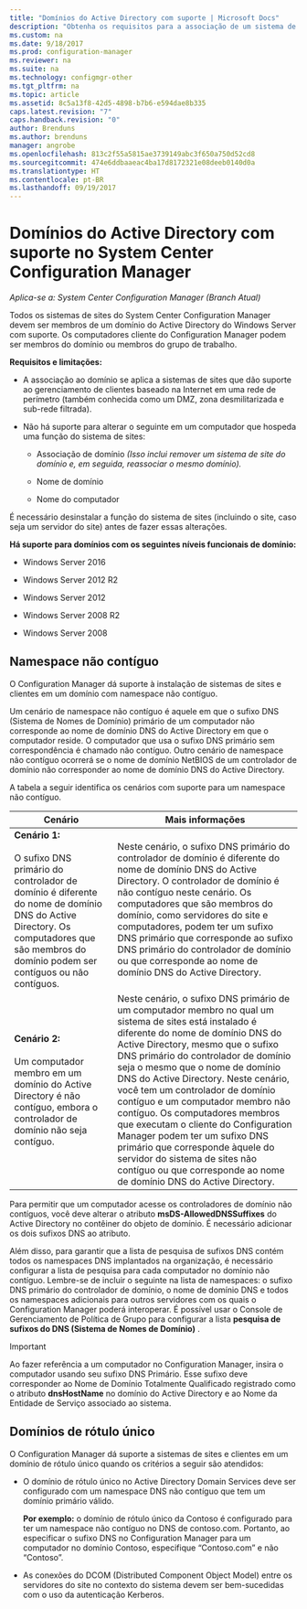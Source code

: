 ```yaml
---
title: "Domínios do Active Directory com suporte | Microsoft Docs"
description: "Obtenha os requisitos para a associação de um sistema de sites do System Center Configuration Manager em um domínio do Active Directory."
ms.custom: na
ms.date: 9/18/2017
ms.prod: configuration-manager
ms.reviewer: na
ms.suite: na
ms.technology: configmgr-other
ms.tgt_pltfrm: na
ms.topic: article
ms.assetid: 8c5a13f8-42d5-4898-b7b6-e594dae8b335
caps.latest.revision: "7"
caps.handback.revision: "0"
author: Brenduns
ms.author: brenduns
manager: angrobe
ms.openlocfilehash: 813c2f55a5815ae3739149abc3f650a750d52cd8
ms.sourcegitcommit: 474e6ddbaaeac4ba17d8172321e08deeb0140d0a
ms.translationtype: HT
ms.contentlocale: pt-BR
ms.lasthandoff: 09/19/2017
---
```

# <a name="supported-active-directory-domains-for-system-center-configuration-manager"></a>Domínios do Active Directory com suporte no System Center Configuration Manager

*Aplica-se a: System Center Configuration Manager (Branch Atual)*

Todos os sistemas de sites do System Center Configuration Manager devem ser membros de um domínio do Active Directory do Windows Server com suporte. Os computadores cliente do Configuration Manager podem ser membros do domínio ou membros do grupo de trabalho.  

 **Requisitos e limitações:**  

-   A associação ao domínio se aplica a sistemas de sites que dão suporte ao gerenciamento de clientes baseado na Internet em uma rede de perímetro (também conhecida como um DMZ, zona desmilitarizada e sub-rede filtrada).  

-   Não há suporte para alterar o seguinte em um computador que hospeda uma função do sistema de sites:  

    -   Associação de domínio *(Isso inclui remover um sistema de site do domínio e, em seguida, reassociar o mesmo domínio).*

    -   Nome de domínio  

    -   Nome do computador  

É necessário desinstalar a função do sistema de sites (incluindo o site, caso seja um servidor do site) antes de fazer essas alterações.  

**Há suporte para domínios com os seguintes níveis funcionais de domínio:**  
- Windows Server 2016

- Windows Server 2012 R2  

- Windows Server 2012

- Windows Server 2008 R2

- Windows Server 2008  







##  <a name="bkmk_Disjoint"></a> Namespace não contíguo  
O Configuration Manager dá suporte à instalação de sistemas de sites e clientes em um domínio com namespace não contíguo.  

Um cenário de namespace não contíguo é aquele em que o sufixo DNS (Sistema de Nomes de Domínio) primário de um computador não corresponde ao nome de domínio DNS do Active Directory em que o computador reside. O computador que usa o sufixo DNS primário sem correspondência é chamado não contíguo. Outro cenário de namespace não contíguo ocorrerá se o nome de domínio NetBIOS de um controlador de domínio não corresponder ao nome de domínio DNS do Active Directory.  

A tabela a seguir identifica os cenários com suporte para um namespace não contíguo.  

|Cenário|Mais informações|  
|--------------|----------------------|  
|**Cenário 1:**<br /><br /> O sufixo DNS primário do controlador de domínio é diferente do nome de domínio DNS do Active Directory. Os computadores que são membros do domínio podem ser contíguos ou não contíguos.|Neste cenário, o sufixo DNS primário do controlador de domínio é diferente do nome de domínio DNS do Active Directory. O controlador de domínio é não contíguo neste cenário. Os computadores que são membros do domínio, como servidores do site e computadores, podem ter um sufixo DNS primário que corresponde ao sufixo DNS primário do controlador de domínio ou que corresponde ao nome de domínio DNS do Active Directory.|  
|**Cenário 2:**<br /><br /> Um computador membro em um domínio do Active Directory é não contíguo, embora o controlador de domínio não seja contíguo.|Neste cenário, o sufixo DNS primário de um computador membro no qual um sistema de sites está instalado é diferente do nome de domínio DNS do Active Directory, mesmo que o sufixo DNS primário do controlador de domínio seja o mesmo que o nome de domínio DNS do Active Directory. Neste cenário, você tem um controlador de domínio contíguo e um computador membro não contíguo. Os computadores membros que executam o cliente do Configuration Manager podem ter um sufixo DNS primário que corresponde àquele do servidor do sistema de sites não contíguo ou que corresponde ao nome de domínio DNS do Active Directory.|  

 Para permitir que um computador acesse os controladores de domínio não contíguos, você deve alterar o atributo **msDS-AllowedDNSSuffixes** do Active Directory no contêiner do objeto de domínio. É necessário adicionar os dois sufixos DNS ao atributo.  

 Além disso, para garantir que a lista de pesquisa de sufixos DNS contém todos os namespaces DNS implantados na organização, é necessário configurar a lista de pesquisa para cada computador no domínio não contíguo. Lembre-se de incluir o seguinte na lista de namespaces: o sufixo DNS primário do controlador de domínio, o nome de domínio DNS e todos os namespaces adicionais para outros servidores com os quais o Configuration Manager poderá interoperar. É possível usar o Console de Gerenciamento de Política de Grupo para configurar a lista **pesquisa de sufixos do DNS (Sistema de Nomes de Domínio)** .  

> [!IMPORTANT]  
>  Ao fazer referência a um computador no Configuration Manager, insira o computador usando seu sufixo DNS Primário. Esse sufixo deve corresponder ao Nome de Domínio Totalmente Qualificado registrado como o atributo **dnsHostName** no domínio do Active Directory e ao Nome da Entidade de Serviço associado ao sistema.  

##  <a name="bkmk_SLD"></a> Domínios de rótulo único  
 O Configuration Manager dá suporte a sistemas de sites e clientes em um domínio de rótulo único quando os critérios a seguir são atendidos:  

-   O domínio de rótulo único no Active Directory Domain Services deve ser configurado com um namespace DNS não contíguo que tem um domínio primário válido.  

     **Por exemplo:** o domínio de rótulo único da Contoso é configurado para ter um namespace não contíguo no DNS de contoso.com. Portanto, ao especificar o sufixo DNS no Configuration Manager para um computador no domínio Contoso, especifique “Contoso.com” e não “Contoso”.  

-   As conexões do DCOM (Distributed Component Object Model) entre os servidores do site no contexto do sistema devem ser bem-sucedidas com o uso da autenticação Kerberos.  
